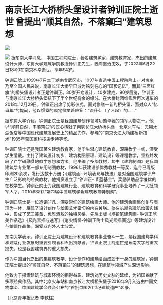 

# 南京长江大桥桥头堡设计者钟训正院士逝世 曾提出“顺其自然，不落窠臼”建筑思想

![](https://inews.gtimg.com/om_bt/OGC4UC3O__csX94boCC8ruPMby3PG79rXjl9fnrRJfyhIAA/1000)

![](https://inews.gtimg.com/om_bt/O75sZ9VJWi001nHNN-SXokaySuu5FDWtFeEkOawe9elwkAA/1000)
据东南大学消息，
中国工程院院士，著名建筑学家、建筑教育家，杰出的建筑设计大师，东南大学建筑学院教授钟训正先生，因病医治无效，于2023年6月22日18:00在南京不幸逝世，享年94岁。

钟训正院士1929年7月生于湖南省武冈市，1997年当选中国工程院院士。对南京乃至全国人民来说，南京长江大桥早已成为铭刻在心的“国家记忆”，而其“三面红旗”的桥头堡设计者正是钟训正。30岁开始设计，40岁建成，90岁回览，钟训正与南京长江大桥桥头堡结下了半个世纪有余的缘分。在大桥封闭维修后再次通车的2018年12月29日，钟训正出席了剪彩仪式。面对修缮一新的桥头堡，面对众人“忆当年”的提问，他以惯常的淡定微笑着应答：“没什么（了不起）的……”

据东南大学介绍，钟训正院士是我国建筑创作领域功勋卓著的领军人物之一。他以“顺其自然，不落窠臼”的匠心铸就了南京长江大桥桥头堡、北京火车站、无锡太湖饭店等中国现代建筑发展史上的精品力作，参与的“南京长江大桥建桥新技术”1985年获国家科技进步特等奖。

钟训正院士还是我国著名建筑教育家，他毕生潜心建筑教育，深耕教学一线，深受学生爱戴。主持了建筑设计初步、建筑构图原理、建筑设计等课程教学，坚持并发展了产学研融贯的教学思想和方法。他主编了多部教材，其中《建筑制图》是我国建筑学专业第一部专用制图教材，1996年获建设部优秀教材一等奖，迄今已再版印刷20余次，发行达数十万册；《建筑画-
环境表现与技法》是对全国建筑学子产生广泛影响的经典教材。他捐资设立了“钟训正-
青蓝基金”，奖励资助品学兼优的在校学生。钟训正院士为我国建筑行业、建筑教育和科学研究事业培养了一大批领军人才，2010年荣获“第四届中国建筑学会建筑教育特别奖”。

钟训正院士是一位造诣非凡、深受崇仰的建筑绘画大师。他的建筑绘画集创作与表现为一体，展现了设计创作与绘画艺术密切的内在关联。他在长期的建筑绘画实践中，形成了艺工兼备、优雅洒脱的独特风格，先后出版《炭铅笔建筑画-
钟训正旅美作品选》《风光素描与速写》《笔尖情愫-钟训正院士风光素描画选》等建筑设计与绘画作品集，深受业内外人士珍爱。

东南大学表示，钟训正院士为建筑设计和建筑教育事业奋斗一生，是我国建筑学科和建筑行业发展的重要引领者和杰出贡献者。钟训正院士的逝世是东南大学的重大损失，也是我国建筑界的重大损失。

作为中国当代杰出的集建筑教学、设计创作和建筑绘画成就于一身的建筑家，钟训正院士提出的“顺其自然，不落窠臼”的建筑思想，在建筑学领域产生深远影响。

他致力于探索建筑与城市环境的相得益彰、建筑对历史文脉的延续，为祖国奉献了多项经典作品，其中北京火车站和南京长江大桥桥头堡于2016年9月入选由中国文物学会、中国建筑学会联合公布的“首批中国20世纪建筑遗产”名录。

（北京青年报记者 李铁柱）

